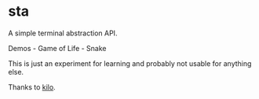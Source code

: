 sta
===

A simple terminal abstraction API.

Demos
	- Game of Life
	- Snake

This is just an experiment for learning and probably not usable for anything else.

Thanks to [kilo](https://github.com/antirez/kilo).
